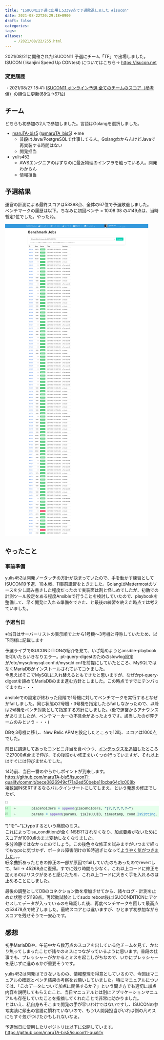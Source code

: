 ```yaml
---
title: "ISUCON11予選に出場し53398点で予選敗退しました #isucon"
date: 2021-08-22T20:29:18+0900
draft: false
categories: 
tags:
aliases:
    - /2021/08/22/255.html
---
```


<!-- wp:paragraph -->
<p>2021/08/21に開催されたISUCON11 予選にチーム「TF」で出場しました。<br>ISUCON (Iikanjini Speed Up CONtest) についてはこちら→ <a rel="noreferrer noopener" href="https://isucon.net" target="_blank">https://isucon.net</a></p>
<!-- /wp:paragraph -->

<!-- wp:heading {"level":3} -->
<h3>変更履歴</h3>
<!-- /wp:heading -->

<!-- wp:paragraph -->
<p>・2021/08/27 18:41: <a rel="noreferrer noopener" href="https://isucon.net/archives/56021246.html" target="_blank">ISUCON11 オンライン予選 全てのチームのスコア（参考値）</a>の順位に更新(68位→67位)</p>
<!-- /wp:paragraph -->

<!-- wp:heading -->
<h2>チーム</h2>
<!-- /wp:heading -->

<!-- wp:paragraph -->
<p>どちらも初参加の2人で参加しました。言語はGolangを選択しました。</p>
<!-- /wp:paragraph -->

<!-- wp:list -->
<ul><li><a rel="noreferrer noopener" href="https://github.com/maruTA-bis5" target="_blank">maruTA-bis5</a> (<a rel="noreferrer noopener" href="https://twitter.com/maruTA_bis5" target="_blank">@maruTA_bis5</a>) ←me<ul><li>普段はJava/PostgreSQLで仕事してる人。GolangわからんけどJavaで再実装する時間はない</li></ul><ul><li>開発担当</li></ul></li><li>yulis452 <ul><li>AWSエンジニアのはずなのに最近物理のインフラを触っている人。開発わからん</li><li>情報担当</li></ul></li></ul>
<!-- /wp:list -->

<!-- wp:heading -->
<h2>予選結果</h2>
<!-- /wp:heading -->

<!-- wp:paragraph -->
<p>運営の計測による最終スコアは53398点、全体の67位で予選敗退しました。<br>ベンチマークの履歴は以下。ちなみに初回ベンチ = 10:08:38 の4149点は、当時暫定1位でした。やったね。</p>
<!-- /wp:paragraph -->

![Screenshot-2021-08-21-at-18-36-23-ISUCON11-Portal.png](./Screenshot-2021-08-21-at-18-36-23-ISUCON11-Portal.png)

<!-- wp:heading -->
<h2>やったこと</h2>
<!-- /wp:heading -->

<!-- wp:heading {"level":3} -->
<h3>事前準備</h3>
<!-- /wp:heading -->

<!-- wp:paragraph -->
<p>yulis452は開発ノータッチの方針が決まっていたので、手を動かす練習としてISUCON10予選、10本戦、11事前講習をときました。GolangはMattermostのソースを少し読み書きした程度だったので実装面は割と怪しめでしたが、初動での計測ツール設定をある程度Ansibleで行うことを検討していたので、playbookを整備して、早く開発に入れる準備をできた、と最後の練習を終えた時点では考えていました。</p>
<!-- /wp:paragraph -->

<!-- wp:heading {"level":3} -->
<h3>予選当日</h3>
<!-- /wp:heading -->

<!-- wp:paragraph -->
<p>※当日はサーバーリストの表示順で上から1号機〜3号機と呼称していたため、以下同様に記載します</p>
<!-- /wp:paragraph -->

<!-- wp:paragraph -->
<p>予選ライブでISUCONDITIONの紹介を見て、いざ始めようとansible-playbookを叩いたらいきなりエラー。pt-query-digestのためのslowlog設定が/etc/mysql/mysql.conf.d/mysqld.cnfを前提にしていたところ、MySQLではなくMariaDBがインストールされていてコケました。<br>今思えばそこでMySQLに入れ替えるともできたと思いますが、なぜかpt-query-digestを諦めてMariaDBのまま進む方針としました。この時点ですでにテンパってますね・・・</p>
<!-- /wp:paragraph -->

<!-- wp:paragraph -->
<p>ansibleでの設定が終わった段階で1号機に対してベンチマークを実行するとなぜかfailしました。同じ状態の2号機・3号機を指定したらfailしなかったので、以降は2号機をベンチ対象として指定する方針にしました。(後で運営からアナウンスがありましたが、ベンチマーカーの不具合があったようです。該当したのが弊チームのみという・・・)</p>
<!-- /wp:paragraph -->

<!-- wp:paragraph -->
<p>DBを3号機に移し、New Relic APMを設定したところで12時、スコアは1000点でした。</p>
<!-- /wp:paragraph -->

<!-- wp:paragraph -->
<p>前日に調達してあったコンビニ弁当を食べつつ、<a rel="noreferrer noopener" href="https://github.com/maruTA-bis5/isucon11-qualify/commit/1391082d676c9ba24f176f0fbd190f495fc66be1" target="_blank">インデックスを追加</a>したところで27000点台まで伸び、その後細かい修正をいくつか行っていますが、それ以上はすぐには伸びませんでした。</p>
<!-- /wp:paragraph -->

<!-- wp:paragraph -->
<p>14時前、当日一番のやらかしポイントが到来します。<br><a rel="noreferrer noopener" href="https://github.com/maruTA-bis5/isucon11-qualify/commit/bece0826949cf71a2ed50bebe11bcba64c1c008b" target="_blank">https://github.com/maruTA-bis5/isucon11-qualify/commit/bece0826949cf71a2ed50bebe11bcba64c1c008b</a><br>複数回INSERTするならバルクインサートにしてしまえ、という発想の修正でしたが、</p>
<!-- /wp:paragraph -->

![image](./image.png)

<!-- wp:paragraph -->
<p>")"を"~"にtypoするという痛恨のミス。<br>これによってisu_conditionが全くINSERTされなくなり、加点要素がないためにスコアが1000点のまま変動しなくなりました。<br>多分冷静ではなかったのでしょう。この後色々な修正を試みますがいつまで経ってもtypoに気づかず、ポータル障害明けの18時過ぎになって<a rel="noreferrer noopener" href="http://daa4d50bd24eb23336705a18e90b63dae0930a06" target="_blank">ようやく気がつきました</a>。。。<br>紆余曲折あったときの修正の一部が原因でfailしていたのもあったのでrevertして、fail -&gt; 45268点に復帰。すでに残り時間も少なく、これ以上コードに修正を加えるのはリスクがあると感じたため、これ以上コードに大きく手を入れるのは止めることにしました。</p>
<!-- /wp:paragraph -->

<!-- wp:paragraph -->
<p>最後の調整としてDBのコネクション数を増加させてから、諸々ログ・計測を止めた状態で51198点。再起動試験としてsudo reboot後にISUCONDITIONにアクセスしてデータが入っているのを確認した後、再度ベンチマークを回して最高点の53478点で終了しました。最終スコアとは違いますが、ひとまず初参加ながらスコアを残せそうで一安心です。</p>
<!-- /wp:paragraph -->

<!-- wp:heading -->
<h2>感想</h2>
<!-- /wp:heading -->

<!-- wp:paragraph -->
<p>初手MariaDBや、午前中から数万点のスコアを出している他チームを見て、かなり焦ってしまったことが諸々のミスにつながっているように思います。普段の仕事でも、プレッシャーがかかるとミスを起こしがちなので、いかにプレッシャーを感じずに進めるかが重要そうです。</p>
<!-- /wp:paragraph -->

<!-- wp:paragraph -->
<p>yulis452は開発はできないものの、情報整理を得意としているので、今回はマニュアルの確認とベンチ結果の考察をお願いしていました。特にマニュアルについては、「このデータについて加点に関係するか？」という聞き方でも適切に加点内容を説明してもらえたこと、当日マニュアルとは別にアプリケーションマニュアルも存在していたことを指摘してくれたことで非常に助かりました。<br>とはいえ、私自身もそこまで開発の手が早いわけではないですし、ISUCONの参考実装に頻出の言語に慣れていないので、もう1人開発担当がいれば例の凡ミスにもすぐ気がつけたかもしれないなぁ。</p>
<!-- /wp:paragraph -->

<!-- wp:paragraph -->
<p>予選当日に使用したリポジトリは以下に公開しています。<br><a rel="noreferrer noopener" href="https://github.com/maruTA-bis5/isucon11-qualify" target="_blank">https://github.com/maruTA-bis5/isucon11-qualify</a></p>
<!-- /wp:paragraph -->